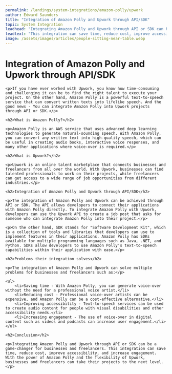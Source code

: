 ```yaml
---
permalink: /landings/system-integrations/amazon-polly/upwork
author: Edward Saunders
title: "Integration of Amazon Polly and Upwork through API/SDK"
topic: System Integration
leadhead: "Integrating Amazon Polly and Upwork through API or SDK can be a game-changer for businesses and freelancers"
leadtext: "This integration can save time, reduce cost, improve accessibility, and increase engagement. With the power of Amazon Polly and the flexibility of Upwork, businesses and freelancers can take their projects to the next level."
image: /assets/images/articles/people-sitting-near-table.webp
---
```

<div class="arttext">
	<h1>Integration of Amazon Polly and Upwork through API/SDK</h1>

	<p>If you have ever worked with Upwork, you know how time-consuming and challenging it can be to find the right talent to execute your project. On the other hand, Amazon Polly is a powerful text-to-speech service that can convert written texts into lifelike speech. And the good news - You can integrate Amazon Polly into Upwork projects through API or SDK.</p> 

	<h2>What is Amazon Polly?</h2>

	<p>Amazon Polly is an AWS service that uses advanced deep learning technologies to generate natural-sounding speech. With Amazon Polly, you can convert any written text into high-quality speech, which can be useful in creating audio books, interactive voice responses, and many other applications where voice-over is required.</p>

	<h2>What is Upwork?</h2>

	<p>Upwork is an online talent marketplace that connects businesses and freelancers from all over the world. With Upwork, businesses can find talented professionals to work on their projects, while freelancers can get access to a wide range of job opportunities from different industries.</p>

	<h2>Integration of Amazon Polly and Upwork through API/SDK</h2>

	<p>The integration of Amazon Polly and Upwork can be achieved through API or SDK. The API allows developers to connect their applications with Amazon Polly directly. To integrate Amazon Polly with Upwork, developers can use the Upwork API to create a job post that asks for someone who can integrate Amazon Polly into their project.</p>

	<p>On the other hand, SDK stands for "Software Development Kit", which is a collection of tools and libraries that developers can use to implement features in their applications. Amazon Polly has SDKs available for multiple programming languages such as Java, .NET, and Python. SDKs allow developers to use Amazon Polly's text-to-speech capabilities within their application with ease.</p>

	<h2>Problems their integration solves</h2>

	<p>The integration of Amazon Polly and Upwork can solve multiple problems for businesses and freelancers such as:</p>

	<ul>
		<li>Saving time - With Amazon Polly, you can generate voice-over without the need for a professional voice artist.</li>
		<li>Reducing cost - Professional voice-over artists can be expensive, and Amazon Polly can be a cost-effective alternative.</li>
		<li>Improving accessibility - Text-to-speech services can be used to create audio content for people with visual disabilities and other accessibility needs.</li>
		<li>Increasing engagement - The use of voice-over in digital content such as videos and podcasts can increase user engagement.</li>
	</ul>

	<h2>Conclusion</h2>

	<p>Integrating Amazon Polly and Upwork through API or SDK can be a game-changer for businesses and freelancers. This integration can save time, reduce cost, improve accessibility, and increase engagement. With the power of Amazon Polly and the flexibility of Upwork, businesses and freelancers can take their projects to the next level.</p>

</div>